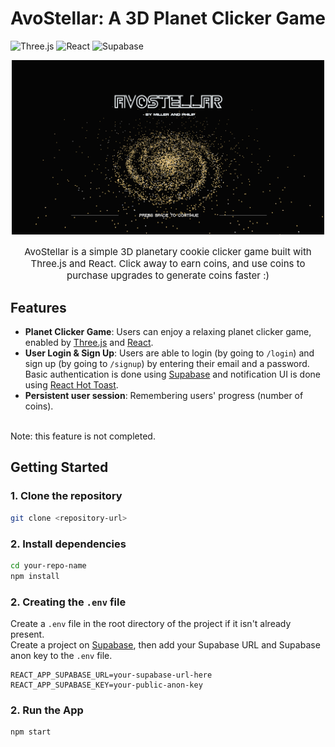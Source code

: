 # AvoStellar: A 3D Planet Clicker Game
![Three.js](https://img.shields.io/badge/ThreeJs-black?style=for-the-badge&logo=three.js&logoColor=white)
![React](https://img.shields.io/badge/React-20232A?style=for-the-badge&logo=react&logoColor=61DAFB)
![Supabase](https://img.shields.io/badge/Supabase-181818?style=for-the-badge&logo=supabase&logoColor=white)

<div align="center">
    <img src="AvoStellar.png" width="500"/>
    <p style="font-size: 15px">
    AvoStellar is a simple 3D planetary cookie clicker game built with Three.js and React. Click away to earn coins, and use coins to purchase upgrades to generate coins faster :)
    </p>
</div>


## Features

- **Planet Clicker Game**: Users can enjoy a relaxing planet clicker game, enabled by [Three.js](https://threejs.org) and [React](https://react.dev).
- **User Login & Sign Up**: Users are able to login (by going to `/login`) and sign up (by going to `/signup`) by entering their email and a password. Basic authentication is done using [Supabase](https://supabase.com/) and notification UI is done using [React Hot Toast](https://react-hot-toast.com).
- **Persistent user session**: Remembering users' progress (number of coins).
<br/>
Note: this feature is not completed.

## Getting Started
### 1. Clone the repository
```bash
git clone <repository-url>
```
### 2. Install dependencies
```bash
cd your-repo-name
npm install
```

### 2. Creating the `.env` file
Create a `.env` file in the root directory of the project if it isn't already present.
<br/>
Create a project on [Supabase](https://supabase.com/dashboard), then add your Supabase URL and Supabase anon key to the `.env` file.
```
REACT_APP_SUPABASE_URL=your-supabase-url-here
REACT_APP_SUPABASE_KEY=your-public-anon-key
```

### 2. Run the App
```bash
npm start
```
